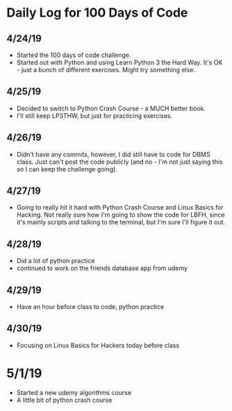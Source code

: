 # Daily Log for 100 Days of Code

## 4/24/19

- Started the 100 days of code challenge.
- Started out with Python and using Learn Python 3 the Hard Way. It's OK - just a bunch of different exercises. Might try something else.

## 4/25/19

- Decided to switch to Python Crash Course - a MUCH better book.
- I'll still keep LP3THW, but just for practicing exercises.

## 4/26/19

- Didn't have any commits, however, I did still have to code for DBMS class. Just can't post the code publicly (and no - I'm not just saying this so I can keep the challenge going).

## 4/27/19

- Going to really hit it hard with Python Crash Course and Linux Basics for Hacking. Not really sure how I'm going to show the code for LBFH, since it's mainly scripts and talking to the terminal, but I'm sure I'll figure it out.

## 4/28/19

- Did a lot of python practice
- continued to work on the friends database app from udemy

## 4/29/19

- Have an hour before class to code, python practice

## 4/30/19

- Focusing on Linux Basics for Hackers today before class

# 5/1/19

- Started a new udemy algorithms course
- A little bit of python crash course